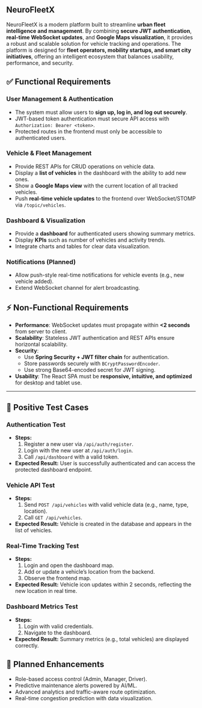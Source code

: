 ## NeuroFleetX  

NeuroFleetX is a modern platform built to streamline **urban fleet intelligence and management**. By combining **secure JWT authentication**, **real-time WebSocket updates**, and **Google Maps visualization**, it provides a robust and scalable solution for vehicle tracking and operations. The platform is designed for **fleet operators, mobility startups, and smart city initiatives**, offering an intelligent ecosystem that balances usability, performance, and security.  

## ✅ Functional Requirements  

### User Management & Authentication  
- The system must allow users to **sign up, log in, and log out securely**.  
- JWT-based token authentication must secure API access with `Authorization: Bearer <token>`.  
- Protected routes in the frontend must only be accessible to authenticated users.  

### Vehicle & Fleet Management  
- Provide REST APIs for CRUD operations on vehicle data.  
- Display a **list of vehicles** in the dashboard with the ability to add new ones.  
- Show a **Google Maps view** with the current location of all tracked vehicles.  
- Push **real-time vehicle updates** to the frontend over WebSocket/STOMP via `/topic/vehicles`.  

### Dashboard & Visualization  
- Provide a **dashboard** for authenticated users showing summary metrics.  
- Display **KPIs** such as number of vehicles and activity trends.  
- Integrate charts and tables for clear data visualization.  

### Notifications (Planned)  
- Allow push-style real-time notifications for vehicle events (e.g., new vehicle added).  
- Extend WebSocket channel for alert broadcasting.  


## ⚡ Non-Functional Requirements  

- **Performance**: WebSocket updates must propagate within **<2 seconds** from server to client.  
- **Scalability**: Stateless JWT authentication and REST APIs ensure horizontal scalability.  
- **Security**:  
  - Use **Spring Security + JWT filter chain** for authentication.  
  - Store passwords securely with `BCryptPasswordEncoder`.  
  - Use strong Base64-encoded secret for JWT signing.  
- **Usability**: The React SPA must be **responsive, intuitive, and optimized** for desktop and tablet use.  

---

## 🧪 Positive Test Cases  

### Authentication Test  
- **Steps:**  
  1. Register a new user via `/api/auth/register`.  
  2. Login with the new user at `/api/auth/login`.  
  3. Call `/api/dashboard` with a valid token.  
- **Expected Result:** User is successfully authenticated and can access the protected dashboard endpoint.  

### Vehicle API Test  
- **Steps:**  
  1. Send `POST /api/vehicles` with valid vehicle data (e.g., name, type, location).  
  2. Call `GET /api/vehicles`.  
- **Expected Result:** Vehicle is created in the database and appears in the list of vehicles.  

### Real-Time Tracking Test  
- **Steps:**  
  1. Login and open the dashboard map.  
  2. Add or update a vehicle’s location from the backend.  
  3. Observe the frontend map.  
- **Expected Result:** Vehicle icon updates within 2 seconds, reflecting the new location in real time.  

### Dashboard Metrics Test  
- **Steps:**  
  1. Login with valid credentials.  
  2. Navigate to the dashboard.  
- **Expected Result:** Summary metrics (e.g., total vehicles) are displayed correctly.  

## 🔮 Planned Enhancements  
- Role-based access control (Admin, Manager, Driver).  
- Predictive maintenance alerts powered by AI/ML.  
- Advanced analytics and traffic-aware route optimization.  
- Real-time congestion prediction with data visualization.  


